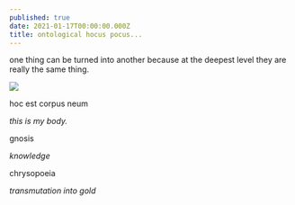 ```yaml
---
published: true
date: 2021-01-17T00:00:00.000Z
title: ontological hocus pocus...
---
```

one thing can be turned into another because at the deepest level they are really the same thing. 

![]({{site.baseurl}}/images/ceramics1.jpg)

hoc est corpus neum

_this is my body._

gnosis

_knowledge_

chrysopoeia

_transmutation into gold_
